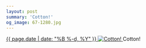 ```yaml
---
layout: post
summary: 'Cotton!'
og_image: 67-1280.jpg
---
```


<p>
 <time>
  <a href="/67">
   {{ page.date | date: "%B %-d, %Y" }}
  </a>
 </time>
 <a href="/67">
  <img alt="Cotton!" sizes="(min-width: 700px) 50vw, calc(100vw - 2rem)" src="{{ site.assets_url }}/67-640.jpg" srcset="{{ site.assets_url }}/67-1280.jpg 1280w, {{ site.assets_url }}/67-960.jpg 960w, {{ site.assets_url }}/67-640.jpg 640w, {{ site.assets_url }}/67-320.jpg 320w"/>
 </a>
 <span>
  Cotton!
 </span>
</p>
